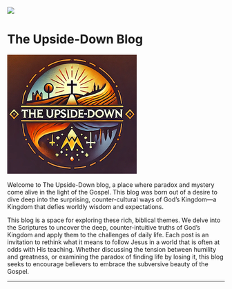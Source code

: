 ![](https://api.netlify.com/api/v1/badges/1494d445-4f91-4a4d-ae84-cf3daf6f723a/deploy-status)

# The Upside-Down Blog

![](images/tud_logo2.png)

Welcome to The Upside-Down blog, a place where paradox and mystery come alive in the light of the Gospel. This blog was born out of a desire to dive deep into the surprising, counter-cultural ways of God’s Kingdom—a Kingdom that defies worldly wisdom and expectations.

This blog is a space for exploring these rich, biblical themes. We delve into the Scriptures to uncover the deep, counter-intuitive truths of God’s Kingdom and apply them to the challenges of daily life. Each post is an invitation to rethink what it means to follow Jesus in a world that is often at odds with His teaching. Whether discussing the tension between humility and greatness, or examining the paradox of finding life by losing it, this blog seeks to encourage believers to embrace the subversive beauty of the Gospel.

------------------------------------------------------------------------
